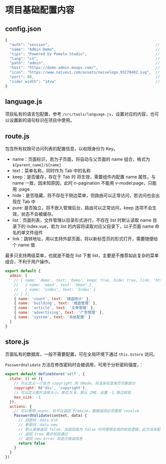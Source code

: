 # 项目基础配置内容

## config.json

```javascript
{
  "auth": "session",                                                // 鉴权生效时间，默认存在 localStorage 中，可设置值为 session
  "name": "Admin Demo",                                             // 项目标题
  "tips": "Powered by Pomelo Studio",                               // 登录页页脚文案
  "lang": "cn",                                                     // 项目基础语言包：cn、cht、en，默认 cn
  "path": "admin",                                                  // 项目路径基准，默认 admin
  "host": "https://demo-admin.muops.com/",                          // 接口请求转发地址
  "icon": "https://www.naiveui.com/assets/naivelogo.93278402.svg",  // 项目图标，默认为空，可用 @self 指代项目目录
  "port": 80,                                                       // 开发服务器监听端口，默认 80
  "sider_width": "14vw"                                             // 侧边栏宽度，默认 14vw
}
```

## language.js

项目私有的语言包配置，参考 `/src/tools/language.js`，设置对应的内容，也可以设置新的语句标识在项目中使用。

## route.js

包含所有权限可访问列表的配置信息，以权限身份为 Key。

- name：页面标识，若为子页面，将自动与父页面的 name 组合，格式为 `${parent_name}/${name}`
- text：菜单名称，同时作为 Tab 中的名称
- keep：是否缓存，存在于 Tab 时 <keep-alive> 将生效，需要组件内配置 name 属性，与 name 一致，因未知原因，此时 n-pagination 不能用 v-model:page，只能用 :page
- hide：是否隐藏，将不存在于侧边菜单，但路由可以正常访问，若访问也会出现在 Tab 中
- pure: 是否独立，将不嵌入管理后台，路由可以正常访问，keep 选项不会生效，状态不会被缓存。
- list：页面列表，文件管理以目录形式进行，不存在 list 时默认读取 name 目录下的 index.vue，若为 list 的内容将读取对应父目录下，以子页面 name 命名的单文件组件
- link：跳转地址，用以支持外部页面，将以新标签页的形式打开，需要随便给个 name 值

最多只支持两级菜单，也就是不能在 list 下套 list，主要是不推荐如此复杂的菜单组合，不利于用户操作。

```javascript
export default {
  admin: [
    // { name: 'demo', text: 'Demo', keep: true, hide: true, link: 'https://demo.cn', list: [
    //   { name: 'omed', text: 'Omed' },
    //   { name: 'index', text: 'Index' }
    // ] },
    { name: 'count', text: '楼盘统计' },
    { name: 'building', text: '楼盘管理' },
    { name: 'article', text: '文章管理' },
    { name: 'advertising', text: '广告管理' },
    { name: 'system', text: '系统配置' }
  ]
}
```

## store.js

页面私有的数据库，一般不需要配置，可在全局环境下通过 `this.$store` 访问。

`PasswordValidate` 方法在修改密码时会被调用，可用于分析密码强度，：

```javascript
export default defineStore('self', {
  state: () => ({
    // 可以定义一个名为 copyright 的 VNode，将渲染在登录页页脚部分
    copyright: h('div', 'copyright'),
    // 可以定义图片选择大小，单位为 B，默认 2MB，设置 -1 跳过校验
    max_size: -1
  }),
  actions: {
    // 可以使用 async，也可以返回 Promise，数据返回必须使用 resolve
    PasswordValidate(context, data) {
      // 旧密码：data.old
      // 新密码：data.new
      // 默认直接返回 false，当返回值为 false 时将使用全局的校验逻辑，此方法未配置时也将使用去哪聚的校验逻辑
      // 返回 true 表示校验通过
      // 返回 new Error 将显示错误信息
      return false
    }
  }
})
```
